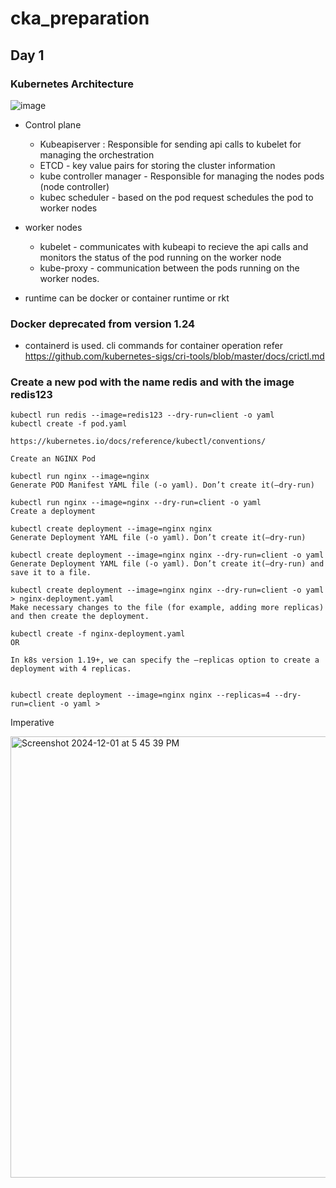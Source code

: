 # cka_preparation

## Day 1
### Kubernetes Architecture

![image](https://github.com/user-attachments/assets/335d6cab-9977-4083-b65c-6f97806b5561)
* Control plane
   * Kubeapiserver : Responsible for sending api calls to kubelet for managing the orchestration
   * ETCD - key value pairs for storing the cluster information
   * kube controller manager - Responsible for managing the nodes pods (node controller)
   * kubec scheduler - based on the pod request schedules the pod to worker nodes
* worker nodes
   * kubelet - communicates with kubeapi to recieve the api calls and monitors the status of the pod running on the worker node
   * kube-proxy - communication between the pods running on the worker nodes.

* runtime can be docker or container runtime or rkt

### Docker deprecated from version 1.24
* containerd is used. cli commands for container operation refer https://github.com/kubernetes-sigs/cri-tools/blob/master/docs/crictl.md

### Create a new pod with the name redis and with the image redis123
```
kubectl run redis --image=redis123 --dry-run=client -o yaml
kubectl create -f pod.yaml
```

```
https://kubernetes.io/docs/reference/kubectl/conventions/

Create an NGINX Pod

kubectl run nginx --image=nginx
Generate POD Manifest YAML file (-o yaml). Don’t create it(–dry-run)

kubectl run nginx --image=nginx --dry-run=client -o yaml
Create a deployment

kubectl create deployment --image=nginx nginx
Generate Deployment YAML file (-o yaml). Don’t create it(–dry-run)

kubectl create deployment --image=nginx nginx --dry-run=client -o yaml
Generate Deployment YAML file (-o yaml). Don’t create it(–dry-run) and save it to a file.

kubectl create deployment --image=nginx nginx --dry-run=client -o yaml > nginx-deployment.yaml
Make necessary changes to the file (for example, adding more replicas) and then create the deployment.

kubectl create -f nginx-deployment.yaml
OR

In k8s version 1.19+, we can specify the –replicas option to create a deployment with 4 replicas.


kubectl create deployment --image=nginx nginx --replicas=4 --dry-run=client -o yaml > 

```
Imperative 

<img width="706" alt="Screenshot 2024-12-01 at 5 45 39 PM" src="https://github.com/user-attachments/assets/3f06cd95-039b-4460-a2fc-84d319390fc9">

